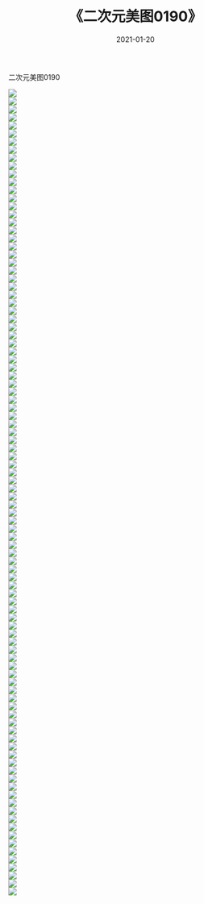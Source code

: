 ﻿---
layout: post
title:  《二次元美图0190》
date:   2021-01-20
img: http://imgx.orgx.ga/二次元/2021/二次元美图0190/000.jpg
categories: [美女, 清纯, 唯美]
---

二次元美图0190

 ![](http://imgx.orgx.ga/二次元/2021/二次元美图0190/001.jpg) <br>![](http://imgx.orgx.ga/二次元/2021/二次元美图0190/002.jpg) <br>![](http://imgx.orgx.ga/二次元/2021/二次元美图0190/003.jpg) <br>![](http://imgx.orgx.ga/二次元/2021/二次元美图0190/004.jpg) <br>![](http://imgx.orgx.ga/二次元/2021/二次元美图0190/005.jpg) <br>![](http://imgx.orgx.ga/二次元/2021/二次元美图0190/006.jpg) <br>![](http://imgx.orgx.ga/二次元/2021/二次元美图0190/007.jpg) <br>![](http://imgx.orgx.ga/二次元/2021/二次元美图0190/008.jpg) <br>![](http://imgx.orgx.ga/二次元/2021/二次元美图0190/009.jpg) <br>![](http://imgx.orgx.ga/二次元/2021/二次元美图0190/010.jpg) <br>![](http://imgx.orgx.ga/二次元/2021/二次元美图0190/011.jpg) <br>![](http://imgx.orgx.ga/二次元/2021/二次元美图0190/012.jpg) <br>![](http://imgx.orgx.ga/二次元/2021/二次元美图0190/013.jpg) <br>![](http://imgx.orgx.ga/二次元/2021/二次元美图0190/014.jpg) <br>![](http://imgx.orgx.ga/二次元/2021/二次元美图0190/015.jpg) <br>![](http://imgx.orgx.ga/二次元/2021/二次元美图0190/016.jpg) <br>![](http://imgx.orgx.ga/二次元/2021/二次元美图0190/017.jpg) <br>![](http://imgx.orgx.ga/二次元/2021/二次元美图0190/018.jpg) <br>![](http://imgx.orgx.ga/二次元/2021/二次元美图0190/019.jpg) <br>![](http://imgx.orgx.ga/二次元/2021/二次元美图0190/020.jpg) <br>![](http://imgx.orgx.ga/二次元/2021/二次元美图0190/021.jpg) <br>![](http://imgx.orgx.ga/二次元/2021/二次元美图0190/022.jpg) <br>![](http://imgx.orgx.ga/二次元/2021/二次元美图0190/023.jpg) <br>![](http://imgx.orgx.ga/二次元/2021/二次元美图0190/024.jpg) <br>![](http://imgx.orgx.ga/二次元/2021/二次元美图0190/025.jpg) <br>![](http://imgx.orgx.ga/二次元/2021/二次元美图0190/026.jpg) <br>![](http://imgx.orgx.ga/二次元/2021/二次元美图0190/027.jpg) <br>![](http://imgx.orgx.ga/二次元/2021/二次元美图0190/028.jpg) <br>![](http://imgx.orgx.ga/二次元/2021/二次元美图0190/029.jpg) <br>![](http://imgx.orgx.ga/二次元/2021/二次元美图0190/030.jpg) <br>![](http://imgx.orgx.ga/二次元/2021/二次元美图0190/031.jpg) <br>![](http://imgx.orgx.ga/二次元/2021/二次元美图0190/032.jpg) <br>![](http://imgx.orgx.ga/二次元/2021/二次元美图0190/033.jpg) <br>![](http://imgx.orgx.ga/二次元/2021/二次元美图0190/034.jpg) <br>![](http://imgx.orgx.ga/二次元/2021/二次元美图0190/035.jpg) <br>![](http://imgx.orgx.ga/二次元/2021/二次元美图0190/036.jpg) <br>![](http://imgx.orgx.ga/二次元/2021/二次元美图0190/037.jpg) <br>![](http://imgx.orgx.ga/二次元/2021/二次元美图0190/038.jpg) <br>![](http://imgx.orgx.ga/二次元/2021/二次元美图0190/039.jpg) <br>![](http://imgx.orgx.ga/二次元/2021/二次元美图0190/040.jpg) <br>![](http://imgx.orgx.ga/二次元/2021/二次元美图0190/041.jpg) <br>![](http://imgx.orgx.ga/二次元/2021/二次元美图0190/042.jpg) <br>![](http://imgx.orgx.ga/二次元/2021/二次元美图0190/043.jpg) <br>![](http://imgx.orgx.ga/二次元/2021/二次元美图0190/044.jpg) <br>![](http://imgx.orgx.ga/二次元/2021/二次元美图0190/045.jpg) <br>![](http://imgx.orgx.ga/二次元/2021/二次元美图0190/046.jpg) <br>![](http://imgx.orgx.ga/二次元/2021/二次元美图0190/047.jpg) <br>![](http://imgx.orgx.ga/二次元/2021/二次元美图0190/048.jpg) <br>![](http://imgx.orgx.ga/二次元/2021/二次元美图0190/049.jpg) <br>![](http://imgx.orgx.ga/二次元/2021/二次元美图0190/050.jpg) <br>![](http://imgx.orgx.ga/二次元/2021/二次元美图0190/051.jpg) <br>![](http://imgx.orgx.ga/二次元/2021/二次元美图0190/052.jpg) <br>![](http://imgx.orgx.ga/二次元/2021/二次元美图0190/053.jpg) <br>![](http://imgx.orgx.ga/二次元/2021/二次元美图0190/054.jpg) <br>![](http://imgx.orgx.ga/二次元/2021/二次元美图0190/055.jpg) <br>![](http://imgx.orgx.ga/二次元/2021/二次元美图0190/056.jpg) <br>![](http://imgx.orgx.ga/二次元/2021/二次元美图0190/057.jpg) <br>![](http://imgx.orgx.ga/二次元/2021/二次元美图0190/058.jpg) <br>![](http://imgx.orgx.ga/二次元/2021/二次元美图0190/059.jpg) <br>![](http://imgx.orgx.ga/二次元/2021/二次元美图0190/060.jpg) <br>![](http://imgx.orgx.ga/二次元/2021/二次元美图0190/061.jpg) <br>![](http://imgx.orgx.ga/二次元/2021/二次元美图0190/062.jpg) <br>![](http://imgx.orgx.ga/二次元/2021/二次元美图0190/063.jpg) <br>![](http://imgx.orgx.ga/二次元/2021/二次元美图0190/064.jpg) <br>![](http://imgx.orgx.ga/二次元/2021/二次元美图0190/065.jpg) <br>![](http://imgx.orgx.ga/二次元/2021/二次元美图0190/066.jpg) <br>![](http://imgx.orgx.ga/二次元/2021/二次元美图0190/067.jpg) <br>![](http://imgx.orgx.ga/二次元/2021/二次元美图0190/068.jpg) <br>![](http://imgx.orgx.ga/二次元/2021/二次元美图0190/069.jpg) <br>![](http://imgx.orgx.ga/二次元/2021/二次元美图0190/070.jpg) <br>![](http://imgx.orgx.ga/二次元/2021/二次元美图0190/071.jpg) <br>![](http://imgx.orgx.ga/二次元/2021/二次元美图0190/072.jpg) <br>![](http://imgx.orgx.ga/二次元/2021/二次元美图0190/073.jpg) <br>![](http://imgx.orgx.ga/二次元/2021/二次元美图0190/074.jpg) <br>![](http://imgx.orgx.ga/二次元/2021/二次元美图0190/075.jpg) <br>![](http://imgx.orgx.ga/二次元/2021/二次元美图0190/076.jpg) <br>![](http://imgx.orgx.ga/二次元/2021/二次元美图0190/077.jpg) <br>![](http://imgx.orgx.ga/二次元/2021/二次元美图0190/078.jpg) <br>![](http://imgx.orgx.ga/二次元/2021/二次元美图0190/079.jpg) <br>![](http://imgx.orgx.ga/二次元/2021/二次元美图0190/080.jpg) <br>![](http://imgx.orgx.ga/二次元/2021/二次元美图0190/081.jpg) <br>![](http://imgx.orgx.ga/二次元/2021/二次元美图0190/082.jpg) <br>![](http://imgx.orgx.ga/二次元/2021/二次元美图0190/083.jpg) <br>![](http://imgx.orgx.ga/二次元/2021/二次元美图0190/084.jpg) <br>![](http://imgx.orgx.ga/二次元/2021/二次元美图0190/085.jpg) <br>![](http://imgx.orgx.ga/二次元/2021/二次元美图0190/086.jpg) <br>![](http://imgx.orgx.ga/二次元/2021/二次元美图0190/087.jpg) <br>![](http://imgx.orgx.ga/二次元/2021/二次元美图0190/088.jpg) <br>![](http://imgx.orgx.ga/二次元/2021/二次元美图0190/089.jpg) <br>![](http://imgx.orgx.ga/二次元/2021/二次元美图0190/090.jpg) <br>![](http://imgx.orgx.ga/二次元/2021/二次元美图0190/091.jpg) <br>![](http://imgx.orgx.ga/二次元/2021/二次元美图0190/092.jpg) <br>![](http://imgx.orgx.ga/二次元/2021/二次元美图0190/093.jpg) <br>![](http://imgx.orgx.ga/二次元/2021/二次元美图0190/094.jpg) <br>![](http://imgx.orgx.ga/二次元/2021/二次元美图0190/095.jpg) <br>![](http://imgx.orgx.ga/二次元/2021/二次元美图0190/096.jpg) <br>![](http://imgx.orgx.ga/二次元/2021/二次元美图0190/097.jpg) <br>![](http://imgx.orgx.ga/二次元/2021/二次元美图0190/098.jpg) <br>![](http://imgx.orgx.ga/二次元/2021/二次元美图0190/099.jpg) <br>![](http://imgx.orgx.ga/二次元/2021/二次元美图0190/100.jpg) <br>